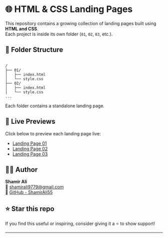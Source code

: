 
# 🌐 HTML & CSS Landing Pages

This repository contains a growing collection of landing pages built using **HTML and CSS**.  
Each project is inside its own folder (`01`, `02`, `03`, etc.).

## 📁 Folder Structure

```

/
├── 01/
│   ├── index.html
│   └── style.css
├── 02/
│   ├── index.html
│   └── style.css
...

```

Each folder contains a standalone landing page.

## 🚀 Live Previews

Click below to preview each landing page live:

- [Landing Page 01](https://shamirali55.github.io/Landing_Pages_with_Html_Css/01/)
- [Landing Page 02](https://shamirali55.github.io/Landing_Pages_with_Html_Css/02/)
- [Landing Page 03](https://shamirali55.github.io/Landing_Pages_with_Html_Css/03/)


## 👨‍💻 Author

**Shamir Ali**  
📧 shamirali9779@gmail.com  
🔗 [GitHub - ShamirAli55](https://github.com/ShamirAli55)

## ⭐ Star this repo

If you find this useful or inspiring, consider giving it a ⭐ to show support!


---

